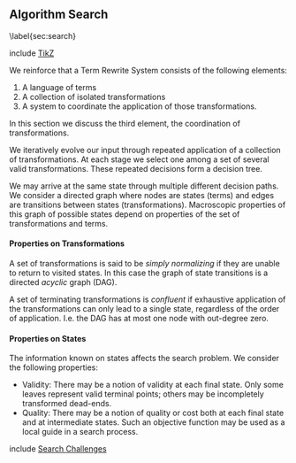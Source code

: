 Algorithm Search
----------------

\label{sec:search}

include [TikZ](tikz_search.md)

We reinforce that a Term Rewrite System consists of the following elements:

1.  A language of terms
2.  A collection of isolated transformations
3.  A system to coordinate the application of those transformations.

In this section we discuss the third element, the coordination of transformations.  

We iteratively evolve our input through repeated application of a collection of transformations.  At each stage we select one among a set of several valid transformations.  These repeated decisions form a decision tree.

We may arrive at the same state through multiple different decision paths.  We consider a directed graph where nodes are states (terms) and edges are transitions between states (transformations).  Macroscopic properties of this graph of possible states depend on properties of the set of transformations and terms.


#### Properties on Transformations

A set of transformations is said to be *simply normalizing* if they are unable to return to visited states.  In this case the graph of state transitions is a directed *acyclic* graph (DAG).

A set of terminating transformations is *confluent* if exhaustive application of the transformations can only lead to a single state, regardless of the order of application.  I.e. the DAG has at most one node with out-degree zero.


#### Properties on States 

The information known on states affects the search problem.  We consider the following properties:

*   Validity:  There may be a notion of validity at each final state.  Only some leaves represent valid terminal points; others may be incompletely transformed dead-ends.
*   Quality:  There may be a notion of quality or cost both at each final state and at intermediate states.  Such an objective function may be used as a local guide in a search process.

include [Search Challenges](search-challenges.md)
